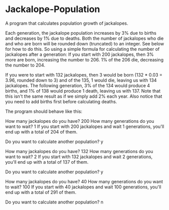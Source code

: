 # Jackalope-Population
A program that calculates population growth of jackalopes. 

Each generation, the jackalope population increases by 3% due to births and decreases by 1% due to deaths. Both the number of jackalopes who die and who are born will be rounded down (truncated) to an integer. See below for how to do this. So using a simple formula for calculating the number of jackalopes after a generation:
If you start with 200 jackalopes, then 3% more are born, increasing the number to 206. 1% of the 206 die, decreasing the number to 204.

If you were to start with 132 jackalopes, then 3 would be born (132 * 0.03 = 3.96, rounded down to 3) and of the 135, 1 would die, leaving us with 134 jackalopes. The following generation, 3% of the 134 would produce 4 births, and 1% of 138 would produce 1 death, leaving us with 137. Note that this isn't the same result as if we simply add 2% each year. Also notice that you need to add births first before calculating deaths.

The program should behave like this:

How many jackalopes do you have? 200
How many generations do you want to wait? 1
If you start with 200 jackalopes and wait 1 generations,
you'll end up with a total of 204 of them.

Do you want to calculate another population? y

How many jackalopes do you have? 132
How many generations do you want to wait? 2
If you start with 132 jackalopes and wait 2 generations,
you'll end up with a total of 137 of them.

Do you want to calculate another population? y

How many jackalopes do you have? 40
How many generations do you want to wait? 100
If you start with 40 jackalopes and wait 100 generations,
you'll end up with a total of 291 of them.

Do you want to calculate another population? n
